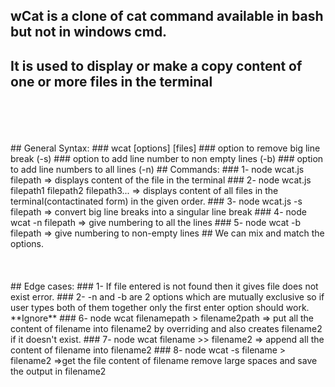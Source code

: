 ## wCat is a clone of cat command available in bash but not in windows cmd.<br>## It is used to display or make a copy content of one or more files in the terminal <br><br><br><br><br>## General Syntax:### wcat [options] [files]### option to remove big line break (-s)### option to add line number to non empty lines (-b)### option to add line numbers to all lines (-n) ## Commands:### 1- node wcat.js filepath => displays content of the file in the terminal ### 2- node wcat.js filepath1 filepath2 filepath3... => displays content of all files in the terminal(contactinated form) in the given order.### 3- node wcat.js -s filepath => convert big line breaks into a singular line break### 4- node wcat -n filepath => give numbering to all the lines ### 5- node wcat -b filepath => give numbering to non-empty lines## We can mix and match the options.<br><br><br><br>## Edge cases:### 1- If file entered is not found then it gives file does not exist error.### 2- -n and -b are 2 options which are mutually exclusive so if user types both of them together only the first enter option should work.**Ignore**### 6- node wcat filenamepath > filename2path => put all the content of filename into filename2 by overriding and also creates filename2 if it doesn't exist.### 7- node wcat filename >> filename2 => append all the content of filename into filename2### 8- node wcat -s filename > filename2 =>get the file content of filename remove large spaces and save the output in filename2
